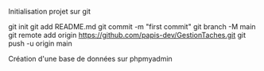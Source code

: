 Initialisation projet sur git

git init
git add README.md
git commit -m "first commit"
git branch -M main
git remote add origin https://github.com/papis-dev/GestionTaches.git
git push -u origin main

Création d'une base de données sur phpmyadmin



